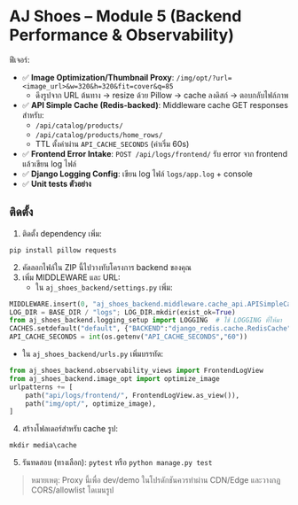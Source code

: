 # AJ Shoes – Module 5 (Backend Performance & Observability)

ฟีเจอร์:
- ✅ **Image Optimization/Thumbnail Proxy**: `/img/opt/?url=<image_url>&w=320&h=320&fit=cover&q=85`
  - ดึงรูปจาก URL ต้นทาง → resize ด้วย Pillow → cache ลงดิสก์ → ตอบกลับไฟล์ภาพ
- ✅ **API Simple Cache (Redis-backed)**: Middleware cache GET responses สำหรับ:
  - `/api/catalog/products/`
  - `/api/catalog/products/home_rows/`
  - TTL ตั้งค่าผ่าน `API_CACHE_SECONDS` (ค่าเริ่ม 60s)
- ✅ **Frontend Error Intake**: `POST /api/logs/frontend/` รับ error จาก frontend แล้วเขียน log ไฟล์
- ✅ **Django Logging Config**: เขียน log ไฟล์ `logs/app.log` + console
- ✅ **Unit tests ตัวอย่าง**

## ติดตั้ง
1) ติดตั้ง dependency เพิ่ม:
```powershell
pip install pillow requests
```
2) คัดลอกไฟล์ใน ZIP นี้ไปวางทับโครงการ backend ของคุณ
3) เพิ่ม MIDDLEWARE และ URL:
   - ใน `aj_shoes_backend/settings.py` เพิ่ม:
```python
MIDDLEWARE.insert(0, "aj_shoes_backend.middleware.cache_api.APISimpleCacheMiddleware")
LOG_DIR = BASE_DIR / "logs"; LOG_DIR.mkdir(exist_ok=True)
from aj_shoes_backend.logging_setup import LOGGING  # ใช้ LOGGING ที่ให้มา
CACHES.setdefault("default", {"BACKEND":"django_redis.cache.RedisCache","LOCATION": os.getenv("REDIS_URL","redis://127.0.0.1:6379/1"),"OPTIONS":{"CLIENT_CLASS":"django_redis.client.DefaultClient"}})
API_CACHE_SECONDS = int(os.getenv("API_CACHE_SECONDS","60"))
```
   - ใน `aj_shoes_backend/urls.py` เพิ่มบรรทัด:
```python
from aj_shoes_backend.observability_views import FrontendLogView
from aj_shoes_backend.image_opt import optimize_image
urlpatterns += [
    path("api/logs/frontend/", FrontendLogView.as_view()),
    path("img/opt/", optimize_image),
]
```
4) สร้างโฟลเดอร์สำหรับ cache รูป:
```powershell
mkdir media\cache
```
5) รันทดสอบ (ทางเลือก): `pytest` หรือ `python manage.py test`

> หมายเหตุ: Proxy นี้เพื่อ dev/demo ในโปรดักชันควรทำผ่าน CDN/Edge และวางกฎ CORS/allowlist โดเมนรูป
